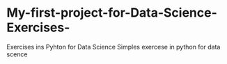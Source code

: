 # My-first-project-for-Data-Science-Exercises-
Exercises ins Pyhton for Data Science 
Simples exercese in python for data scence 
